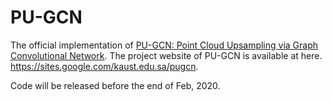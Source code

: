 # PU-GCN
The official implementation of [PU-GCN: Point Cloud Upsampling via Graph Convolutional Network](https://arxiv.org/pdf/1912.03264.pdf). 
The project website of PU-GCN is available at here. https://sites.google.com/kaust.edu.sa/pugcn.


Code will be released before the end of Feb, 2020. 

